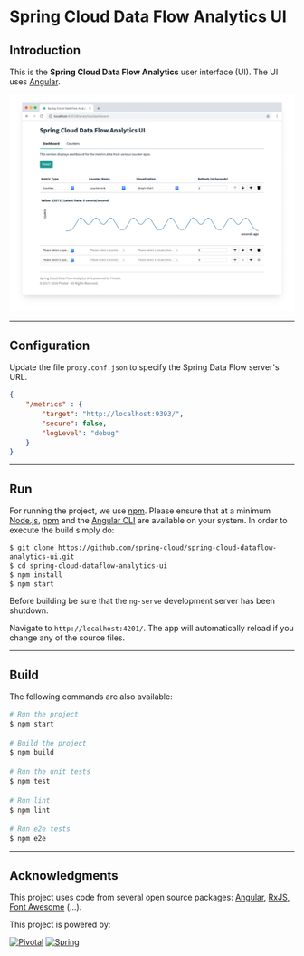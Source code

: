 # Spring Cloud Data Flow Analytics UI


## Introduction

This is the **Spring Cloud Data Flow Analytics** user interface (UI). The UI uses [Angular][].

<img alt="Spring Data Flow Dashboard" title="Spring Data Flow Dashboard" src="https://raw.githubusercontent.com/oodamien/spring-cloud-dataflow-analytics-ui/master/src/screenshots/screenshot-1.png" width="600">

---

## Configuration

Update the file `proxy.conf.json` to specify the Spring Data Flow server's URL.

```json
{
    "/metrics" : {
        "target": "http://localhost:9393/",
        "secure": false,
        "logLevel": "debug"
    }
}
```

---

## Run

For running the project, we use [npm][]. Please ensure that at a minimum [Node.js][], [npm][] and the [Angular CLI][] are available on your system. In order to execute the build simply do:

	$ git clone https://github.com/spring-cloud/spring-cloud-dataflow-analytics-ui.git
	$ cd spring-cloud-dataflow-analytics-ui
	$ npm install
	$ npm start

Before building be sure that the `ng-serve` development server has been shutdown.

Navigate to `http://localhost:4201/`. The app will automatically reload if you change any of the source files.

---

## Build


The following commands are also available:

```bash
# Run the project
$ npm start

# Build the project
$ npm build

# Run the unit tests
$ npm test

# Run lint
$ npm lint

# Run e2e tests
$ npm e2e
```

---

## Acknowledgments

This project uses code from several open source packages:
[Angular][],
[RxJS][],
[Font Awesome][]
(...).

This project is powered by:

<a href="http://pivotal.io/"><img alt="Pivotal" width="136" title="Pivotal" src="https://i.imgur.com/XPeBw7A.png"></a> <a href="http://spring.io/"><img alt="Spring" title="Spring" src="https://i.imgur.com/az8Xady.png" width="155"></a>

[Angular]: http://angular.io/
[Angular CLI]: https://cli.angular.io/
[RxJS]: https://github.com/ReactiveX/rxjs
[frontend-maven-plugin]: https://github.com/eirslett/frontend-maven-plugin
[Git]: https://git-scm.com/
[Maven]: http://maven.apache.org/
[Node.js]: http://nodejs.org/
[npm]: https://www.npmjs.com/
[Protractor]: https://github.com/angular/protractor
[Font Awesome]: https://fontawesome.com/v4.7.0/icons/
